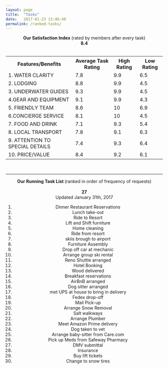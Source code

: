 ```yaml
---
layout: page
title:  "Tasks"
date:   2017-01-23 13:46:40
permalink: /ranked-tasks/
---
```

<div align="center">
<strong>Our Satisfaction Index </strong>(rated by members after every task) <br>
  <span class="fa-stack fa-3x">
  <i class="fa fa-calendar-o fa-stack-2x"></i>
  <strong class="fa-stack-1x calendar-text">8.4</strong>
</span>
<br>
<br>
</div>
<div>
<table id="customers">
  <tr>
    <th>Features/Benefits</th>
    <th>Average Task Rating</th>
    <th>High Rating</th>
    <th>Low Rating</th>
  </tr>
  <tr>
    <td>1. WATER CLARITY</td>
    <td>7.8</td>
    <td>9.9</td>
    <td>6.5</td>
  </tr>
  <tr>
    <td>2. LODGING</td>
    <td>8.8</td>
    <td>9.9</td>
    <td>    <!-- reference any icon you'd like -->
    4.5</td>
  </tr>
  <tr>
    <td>3. UNDERWATER GUIDES</td>
    <td>9.3</td>
    <td>9.9</td>
    <td>4.5</td>
  </tr>
  <tr>
    <td>4.GEAR AND EQUIPMENT</td>
    <td>9.1</td>
    <td>9.9</td>
    <td>4.3</td>
  </tr>
  <tr>
    <td>5. FRIENDLY TEAM</td>
    <td>8.6</td>
    <td>10</td>
    <td>6.9</td>
  </tr>
  <tr>
    <td>6.CONCIERGE SERVICE</td>
    <td>8.1</td>
    <td>10</td>
    <td>4.5</td>
  </tr>
  <tr>
    <td>7. FOOD AND DRINK</td>
    <td>7.1</td>
    <td>9.3</td>
    <td>5.4</td>
  </tr>
  <tr>
    <td>8. LOCAL TRANSPORT</td>
    <td>7.8</td>
    <td>9.1</td>
    <td>6.3</td>
  </tr>
  <tr>
    <td>9. ATTENTION TO SPECIAL DETAILS</td>
    <td>7.4
</td>
    <td>9.3

</td>
    <td>6.4

</td>
  </tr>
  <tr>
    <td>10. PRICE/VALUE</td>
    <td>8.4</td>
    <td>9.2</td>
    <td>6.1</td>
  </tr>
</table>
<br>
<hr>
<div align="center">
<strong>Our Running Task List </strong>(ranked in order of frequency of requests) <br>
<br>
<span class="fa-stack fa-3x">
  <i class="fa fa-calendar-o fa-stack-2x"></i>
  <strong class="fa-stack-1x calendar-text">27</strong>
</span>
<br>
<span right> Updated January 31th, 2017</span>
<ol>
<li> Dinner Restaurant Reservations</li>
<li> Lunch take-out</li>
<li> Ride to Resort </li>
<li> Lift and Shift furniture</li>
<li> Home cleaning</li>
<li> Ride from resort</li>
<li> skiis brough to airport</li>
<li> Furniture Assembly</li>
<li> Drop off car at mechanic</li>
<li> Arrange group ski rental</li>
<li> Reno Shuttle arranged</li>
<li> Hotel Booking</li>
<li> Wood delivered</li>
<li> Breakfast reservations</li>
<li> AirBnB arranged</li>
<li> Dog sitter arranged</li>
<li> met UPS at house to bring in delivery</li>
<li> Fedex drop-off</li>
<li> Mail Pick-up </li>
<li> Arrange Snow Removal</li>
<li> Salt walkways</li>
<li> Arrange Plumber</li>
<li> Meet Amazon Prime delivery</li>
<li> Dog taken to vet</li>
<li> Arrange baby-sitter from Care.com</li>
<li> Pick up Meds from Safeway Pharmacy</li>
<li> DMV submittal</li>
<li> Insurance  </li>
<li> Buy lift tickets</li>
<li> Change to snow tires</li>

</ol>

</div>
